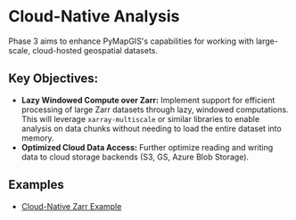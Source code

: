 # Cloud-Native Analysis

Phase 3 aims to enhance PyMapGIS's capabilities for working with large-scale, cloud-hosted geospatial datasets.

## Key Objectives:

*   **Lazy Windowed Compute over Zarr:** Implement support for efficient processing of large Zarr datasets through lazy, windowed computations. This will leverage `xarray-multiscale` or similar libraries to enable analysis on data chunks without needing to load the entire dataset into memory.
*   **Optimized Cloud Data Access:** Further optimize reading and writing data to cloud storage backends (S3, GS, Azure Blob Storage).

## Examples

*   [Cloud-Native Zarr Example](../../examples/cloud_native_zarr/README.md)
